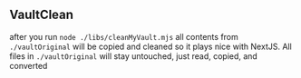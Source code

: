 ## VaultClean

after you run `node ./libs/cleanMyVault.mjs` all contents from `./vaultOriginal` will be copied and cleaned so it plays nice with NextJS. All files in `./vaultOriginal` will stay untouched, just read, copied, and converted